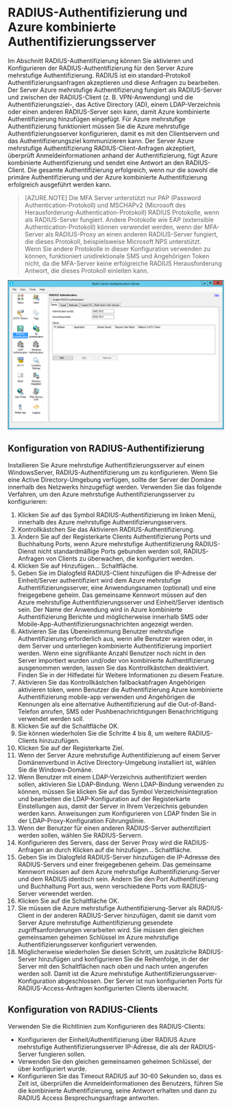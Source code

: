 <properties 
    pageTitle="RADIUS-Authentifizierung und Azure kombinierte Authentifizierungsserver"
    description="Dies ist der Azure mehrstufige Authentifizierungsseite, die bei der Bereitstellung von RADIUS-Authentifizierung und Azure mehrstufige Authentifizierungsserver unterstützt."
    services="multi-factor-authentication"
    documentationCenter=""
    authors="kgremban"
    manager="femila"
    editor="curtand"/>

<tags
    ms.service="multi-factor-authentication"
    ms.workload="identity"
    ms.tgt_pltfrm="na"
    ms.devlang="na"
    ms.topic="get-started-article"
    ms.date="08/15/2016"
    ms.author="kgremban"/>



# <a name="radius-authentication-and-azure-multi-factor-authentication-server"></a>RADIUS-Authentifizierung und Azure kombinierte Authentifizierungsserver

Im Abschnitt RADIUS-Authentifizierung können Sie aktivieren und Konfigurieren der RADIUS-Authentifizierung für den Server Azure mehrstufige Authentifizierung. RADIUS ist ein standard-Protokoll Authentifizierungsanfragen akzeptieren und diese Anfragen zu bearbeiten. Der Server Azure mehrstufige Authentifizierung fungiert als RADIUS-Server und zwischen der RADIUS-Client (z. B. VPN-Anwendung) und die Authentifizierungsziel-, das Active Directory (AD), einem LDAP-Verzeichnis oder einen anderen RADIUS-Server sein kann, damit Azure kombinierte Authentifizierung hinzufügen eingefügt. Für Azure mehrstufige Authentifizierung funktioniert müssen Sie die Azure mehrstufige Authentifizierungsserver konfigurieren, damit es mit den Clientservern und das Authentifizierungsziel kommunizieren kann. Der Server Azure mehrstufige Authentifizierung RADIUS-Client-Anfragen akzeptiert, überprüft Anmeldeinformationen anhand der Authentifizierung, fügt Azure kombinierte Authentifizierung und sendet eine Antwort an den RADIUS-Client. Die gesamte Authentifizierung erfolgreich, wenn nur die sowohl die primäre Authentifizierung und der Azure kombinierte Authentifizierung erfolgreich ausgeführt werden kann.

>[AZURE.NOTE]
>Die MFA Server unterstützt nur PAP (Password Authentication-Protokoll) und MSCHAPv2 (Microsoft des Herausforderung-Authentication-Protokoll) RADIUS Protokolle, wenn als RADIUS-Server fungiert.  Andere Protokolle wie EAP (extensible Authentication-Protokoll) können verwendet werden, wenn der MFA-Server als RADIUS-Proxy an einen anderen RADIUS-Server fungiert, die dieses Protokoll, beispielsweise Microsoft NPS unterstützt.
></br>
>Wenn Sie andere Protokolle in dieser Konfiguration verwenden zu können, funktioniert unidirektionale SMS und Angehörigen Token nicht, da die MFA-Server keine erfolgreiche RADIUS Herausforderung Antwort, die dieses Protokoll einleiten kann.


![RADIUS-Authentifizierung](./media/multi-factor-authentication-get-started-server-rdg/radius.png)

## <a name="radius-authentication-configuration"></a>Konfiguration von RADIUS-Authentifizierung

Installieren Sie Azure mehrstufige Authentifizierungsserver auf einem WindowsServer, RADIUS-Authentifizierung um zu konfigurieren. Wenn Sie eine Active Directory-Umgebung verfügen, sollte der Server der Domäne innerhalb des Netzwerks hinzugefügt werden. Verwenden Sie das folgende Verfahren, um den Azure mehrstufige Authentifizierungsserver zu konfigurieren:

1. Klicken Sie auf das Symbol RADIUS-Authentifizierung im linken Menü, innerhalb des Azure mehrstufige Authentifizierungsservers.
2. Kontrollkästchen Sie das Aktivieren RADIUS-Authentifizierung.
3. Ändern Sie auf der Registerkarte Clients Authentifizierung Ports und Buchhaltung Ports, wenn Azure mehrstufige Authentifizierung RADIUS-Dienst nicht standardmäßige Ports gebunden werden soll, RADIUS-Anfragen von Clients zu überwachen, die konfiguriert werden.
4. Klicken Sie auf Hinzufügen... Schaltfläche.
5. Geben Sie im Dialogfeld RADIUS-Client hinzufügen die IP-Adresse der Einheit/Server authentifiziert wird dem Azure mehrstufige Authentifizierungsserver, eine Anwendungsnamen (optional) und eine freigegebene geheim. Das gemeinsame Kennwort müssen auf den Azure mehrstufige Authentifizierungsserver und Einheit/Server identisch sein. Der Name der Anwendung wird in Azure kombinierte Authentifizierung Berichte und möglicherweise innerhalb SMS oder Mobile-App-Authentifizierungsnachrichten angezeigt werden.
6. Aktivieren Sie das Übereinstimmung Benutzer mehrstufige Authentifizierung erforderlich aus, wenn alle Benutzer waren oder, in dem Server und unterliegen kombinierte Authentifizierung importiert werden. Wenn eine signifikante Anzahl Benutzer noch nicht in den Server importiert wurden und/oder von kombinierte Authentifizierung ausgenommen werden, lassen Sie das Kontrollkästchen deaktiviert. Finden Sie in der Hilfedatei für Weitere Informationen zu diesem Feature.
7. Aktivieren Sie das Kontrollkästchen fallbackabfragen Angehörigen aktivieren token, wenn Benutzer die Authentifizierung Azure kombinierte Authentifizierung mobile-app verwenden und Angehörigen die Kennungen als eine alternative Authentifizierung auf die Out-of-Band-Telefon anrufen, SMS oder Pushbenachrichtigungen Benachrichtigung verwendet werden soll.
8. Klicken Sie auf die Schaltfläche OK.
9. Sie können wiederholen Sie die Schritte 4 bis 8, um weitere RADIUS-Clients hinzuzufügen.
10. Klicken Sie auf der Registerkarte Ziel.
11. Wenn der Server Azure mehrstufige Authentifizierung auf einem Server Domänenverbund in Active Directory-Umgebung installiert ist, wählen Sie die Windows-Domäne.
12. Wenn Benutzer mit einem LDAP-Verzeichnis authentifiziert werden sollen, aktivieren Sie LDAP-Bindung. Wenn LDAP-Bindung verwenden zu können, müssen Sie klicken Sie auf das Symbol Verzeichnisintegration und bearbeiten die LDAP-Konfiguration auf der Registerkarte Einstellungen aus, damit der Server in Ihrem Verzeichnis gebunden werden kann. Anweisungen zum Konfigurieren von LDAP finden Sie in der LDAP-Proxy-Konfiguration Führungslinie.
13. Wenn der Benutzer für einen anderen RADIUS-Server authentifiziert werden sollen, wählen Sie RADIUS-Servern.
14. Konfigurieren des Servers, dass der Server Proxy wird die RADIUS-Anfragen an durch Klicken auf die hinzufügen... Schaltfläche.
15. Geben Sie im Dialogfeld RADIUS-Server hinzufügen die IP-Adresse des RADIUS-Servers und einer freigegebenen geheim. Das gemeinsame Kennwort müssen auf dem Azure mehrstufige Authentifizierung-Server und dem RADIUS identisch sein. Ändern Sie den Port Authentifizierung und Buchhaltung Port aus, wenn verschiedene Ports vom RADIUS-Server verwendet werden.
16. Klicken Sie auf die Schaltfläche OK.
17. Sie müssen die Azure mehrstufige Authentifizierung-Server als RADIUS-Client in der anderen RADIUS-Server hinzufügen, damit sie damit vom Server Azure mehrstufige Authentifizierung gesendete zugriffsanforderungen verarbeiten wird. Sie müssen den gleichen gemeinsamen geheimen Schlüssel im Azure mehrstufige Authentifizierungsserver konfiguriert verwenden.
18. Möglicherweise wiederholen Sie diesen Schritt, um zusätzliche RADIUS-Server hinzufügen und konfigurieren Sie die Reihenfolge, in der der Server mit den Schaltflächen nach oben und nach unten angerufen werden soll. Damit ist die Azure mehrstufige Authentifizierungsserver-Konfiguration abgeschlossen. Der Server ist nun konfigurierten Ports für RADIUS-Access-Anfragen konfigurierten Clients überwacht.   


## <a name="radius-client-configuration"></a>Konfiguration von RADIUS-Clients

Verwenden Sie die Richtlinien zum Konfigurieren des RADIUS-Clients:

- Konfigurieren der Einheit/Authentifizierung über RADIUS Azure mehrstufige Authentifizierungsserver IP-Adresse, die als der RADIUS-Server fungieren sollen.
- Verwenden Sie den gleichen gemeinsamen geheimen Schlüssel, der über konfiguriert wurde.
- Konfigurieren Sie das Timeout RADIUS auf 30-60 Sekunden so, dass es Zeit ist, überprüfen die Anmeldeinformationen des Benutzers, führen Sie die kombinierte Authentifizierung, seine Antwort erhalten und dann zu RADIUS Access Besprechungsanfrage antworten.
